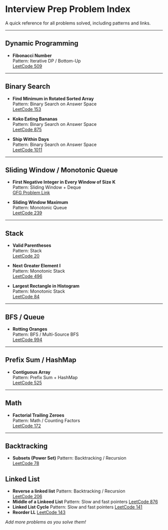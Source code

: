 # Interview Prep Problem Index

A quick reference for all problems solved, including patterns and links.

---

## Dynamic Programming

- **Fibonacci Number**  
  Pattern: Iterative DP / Bottom-Up  
  [LeetCode 509](https://leetcode.com/problems/fibonacci-number/)

---

## Binary Search

- **Find Minimum in Rotated Sorted Array**  
  Pattern: Binary Search on Answer Space  
  [LeetCode 153](https://leetcode.com/problems/find-minimum-in-rotated-sorted-array/)

- **Koko Eating Bananas**  
  Pattern: Binary Search on Answer Space  
  [LeetCode 875](https://leetcode.com/problems/koko-eating-bananas/)

- **Ship Within Days**  
  Pattern: Binary Search on Answer Space  
  [LeetCode 1011](https://leetcode.com/problems/capacity-to-ship-packages-within-d-days/)

---

## Sliding Window / Monotonic Queue

- **First Negative Integer in Every Window of Size K**  
  Pattern: Sliding Window + Deque  
  [GFG Problem Link](https://practice.geeksforgeeks.org/problems/first-negative-integer-in-every-window-of-size-k/0)

- **Sliding Window Maximum**  
  Pattern: Monotonic Queue  
  [LeetCode 239](https://leetcode.com/problems/sliding-window-maximum/)

---

## Stack

- **Valid Parentheses**  
  Pattern: Stack  
  [LeetCode 20](https://leetcode.com/problems/valid-parentheses/)

- **Next Greater Element I**  
  Pattern: Monotonic Stack  
  [LeetCode 496](https://leetcode.com/problems/next-greater-element-i/)

- **Largest Rectangle in Histogram**  
  Pattern: Monotonic Stack  
  [LeetCode 84](https://leetcode.com/problems/largest-rectangle-in-histogram/)

---

## BFS / Queue

- **Rotting Oranges**  
  Pattern: BFS / Multi-Source BFS  
  [LeetCode 994](https://leetcode.com/problems/rotting-oranges/)

---

## Prefix Sum / HashMap

- **Contiguous Array**  
  Pattern: Prefix Sum + HashMap  
  [LeetCode 525](https://leetcode.com/problems/contiguous-array/)

---

## Math

- **Factorial Trailing Zeroes**  
  Pattern: Math / Counting Factors  
  [LeetCode 172](https://leetcode.com/problems/factorial-trailing-zeroes/)

---

## Backtracking

- **Subsets (Power Set)**
  Pattern: Backtracking / Recursion  
  [LeetCode 78](https://leetcode.com/problems/subsets/)

## Linked List

- **Reverse a linked list**
  Pattern: Backtracking / Recursion  
  [LeetCode 206](https://leetcode.com/problems/reverse-linked-list/)
- **Middle of a Linkeed List**
  Pattern: Slow and fast pointers 
  [LeetCode 876](https://leetcode.com/problems/middle-of-the-linked-list/)
- **Linked List Cycle**
  Pattern: Slow and fast pointers
  [LeetCode 141](https://leetcode.com/problems/linked-list-cycle/)
- **Reorder LL**
  [LeetCode 143](https://leetcode.com/problems/reorder-list/)

_Add more problems as you solve them!_